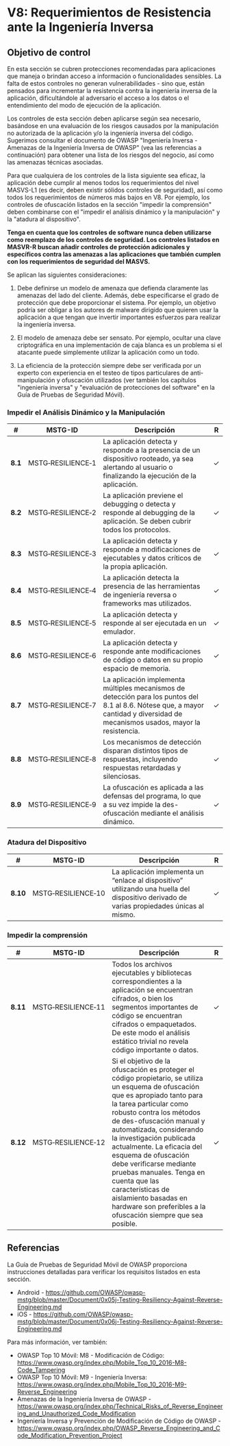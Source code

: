 # V8: Requerimientos de Resistencia ante la Ingeniería Inversa

## Objetivo de control

En esta sección se cubren protecciones recomendadas para aplicaciones que maneja o brindan acceso a información o funcionalidades sensibles. La falta de estos controles no generan vulnerabilidades - sino que, están pensados para incrementar la resistencia contra la ingeniería inversa de la aplicación, dificultándole al adversario el acceso a los datos o el entendimiento del modo de ejecución de la aplicación.

 Los controles de esta sección deben aplicarse según sea necesario, basándose en una evaluación de los riesgos causados por la manipulación no autorizada de la aplicación y/o la ingeniería inversa del código. Sugerimos consultar el documento de OWASP "Ingeniería Inversa - Amenazas de la Ingeniería Inversa de OWASP" (vea las referencias a continuación) para obtener una lista de los riesgos del negocio, así como las amenazas técnicas asociadas.

Para que cualquiera de los controles de la lista siguiente sea eficaz, la aplicación debe cumplir al menos todos los requerimientos del nivel MASVS-L1 (es decir, deben existir sólidos controles de seguridad), así como todos los requerimientos de números más bajos en V8. Por ejemplo, los controles de ofuscación listados en la sección "impedir la comprensión" deben combinarse con el "impedir el análisis dinámico y la manipulación" y la "atadura al dispositivo".

**Tenga en cuenta que los controles de software nunca deben utilizarse como reemplazo de los controles de seguridad. Los controles listados en MASVR-R buscan añadir controles de protección adicionales y específicos contra las amenazas a las aplicaciones que también cumplen con los requerimientos de seguridad del MASVS.**

Se aplican las siguientes consideraciones:

1. Debe definirse un modelo de amenaza que defienda claramente las amenazas del lado del cliente. Además, debe especificarse el grado de protección que debe proporcionar el sistema. Por ejemplo, un objetivo podría ser obligar a los autores de malware dirigido que quieren usar la aplicación a que tengan que invertir importantes esfuerzos para realizar la ingeniería inversa.

2. El modelo de amenaza debe ser sensato. Por ejemplo, ocultar una clave criptográfica en una implementación de caja blanca es un problema si el atacante puede simplemente utilizar la aplicación como un todo.

3. La eficiencia de la protección siempre debe ser verificada por un experto con experiencia en el testeo de tipos particulares de anti-manipulación y ofuscación utilizados (ver también los capítulos "ingeniería inversa" y "evaluación de protecciones del software" en la Guía de Pruebas de Seguridad Móvil).

<div style="page-break-after: always;">
</div>

### Impedir el Análisis Dinámico y la Manipulación

| # | MSTG-ID | Descripción | R |
| --- | --- | --- | -- |
| **8.1** | MSTG‑RESILIENCE‑1 | La aplicación detecta y responde a la presencia de un dispositivo rooteado, ya sea alertando al usuario o finalizando la ejecución de la aplicación. | ✓ |
| **8.2** | MSTG‑RESILIENCE‑2 | La aplicación previene el debugging o detecta y responde al debugging de la aplicación. Se deben cubrir todos los protocolos. | ✓ |
| **8.3** | MSTG‑RESILIENCE‑3 | La aplicación detecta y responde a modificaciones de ejecutables y datos críticos de la propia aplicación. | ✓ |
| **8.4** | MSTG‑RESILIENCE‑4 | La aplicación detecta la presencia de las herramientas de ingeniería reversa o frameworks mas utilizados.| ✓ |
| **8.5** | MSTG‑RESILIENCE‑5 | La aplicación detecta y responde al ser ejecutada en un emulador.  | ✓ |
| **8.6** | MSTG‑RESILIENCE‑6 | La aplicación detecta y responde ante modificaciones de código o datos en su propio espacio de memoria. | ✓ |
| **8.7** | MSTG‑RESILIENCE‑7 | La aplicación implementa múltiples mecanismos de detección para los puntos del 8.1 al 8.6. Nótese que, a mayor cantidad y diversidad de mecanismos usados, mayor la resistencia. | ✓ |
| **8.8** | MSTG‑RESILIENCE‑8 | Los mecanismos de detección disparan distintos tipos de respuestas, incluyendo respuestas retardadas y silenciosas. | ✓ |
| **8.9** | MSTG‑RESILIENCE‑9 | La ofuscación es aplicada a las defensas del programa, lo que a su vez impide la des-ofuscación mediante el análisis dinámico. | ✓ |

### Atadura del Dispositivo

| # | MSTG-ID | Descripción | R |
| --- | --- | --- | -- |
| **8.10** | MSTG‑RESILIENCE‑10 | La aplicación implementa un “enlace al dispositivo” utilizando una huella del dispositivo derivado de varias propiedades únicas al mismo. | ✓ |

<div style="page-break-after: always;">
</div>

### Impedir la comprensión

| # | MSTG-ID | Descripción | R |
| --- | --- | --- | -- |
| **8.11** | MSTG‑RESILIENCE‑11 | Todos los archivos ejecutables y bibliotecas correspondientes a la aplicación se encuentran cifrados, o bien los segmentos importantes de código se encuentran cifrados o empaquetados. De este modo el análisis estático trivial no revela código importante o datos. | ✓ |
| **8.12** | MSTG‑RESILIENCE‑12 | Si el objetivo de la ofuscación es proteger el código propietario, se utiliza un esquema de ofuscación que es apropiado tanto para la tarea particular como robusto contra los métodos de des-ofuscación manual y automatizada, considerando la investigación publicada actualmente. La eficacia del esquema de ofuscación debe verificarse mediante pruebas manuales. Tenga en cuenta que las características de aislamiento basadas en hardware son preferibles a la ofuscación siempre que sea posible. | ✓ |

## Referencias

La Guía de Pruebas de Seguridad Móvil de OWASP proporciona instrucciones detalladas para verificar los requisitos listados en esta sección.

- Android - <https://github.com/OWASP/owasp-mstg/blob/master/Document/0x05j-Testing-Resiliency-Against-Reverse-Engineering.md>
- iOS - <https://github.com/OWASP/owasp-mstg/blob/master/Document/0x06j-Testing-Resiliency-Against-Reverse-Engineering.md>

Para más información, ver también:

- OWASP Top 10 Móvil: M8 - Modificación de Código: <https://www.owasp.org/index.php/Mobile_Top_10_2016-M8-Code_Tampering>
- OWASP Top 10 Móvil: M9 - Ingeniería Inversa: <https://www.owasp.org/index.php/Mobile_Top_10_2016-M9-Reverse_Engineering>
- Amenazas de la Ingeniería Inversa de OWASP - <https://www.owasp.org/index.php/Technical_Risks_of_Reverse_Engineering_and_Unauthorized_Code_Modification>
- Ingeniería Inversa y Prevención de Modificación de Código de OWASP - <https://www.owasp.org/index.php/OWASP_Reverse_Engineering_and_Code_Modification_Prevention_Project>
